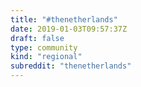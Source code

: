```yaml
---
title: "#thenetherlands"
date: 2019-01-03T09:57:37Z
draft: false
type: community
kind: "regional"
subreddit: "thenetherlands"
---
```

